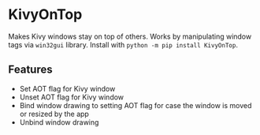 # KivyOnTop

Makes Kivy windows stay on top of others. Works by manipulating window tags via `win32gui` library. Install with `python -m pip install KivyOnTop`.

## Features
 - Set AOT flag for Kivy window
 - Unset AOT flag for Kivy window
 - Bind window drawing to setting AOT flag for case the window is moved or resized by the app
 - Unbind window drawing
